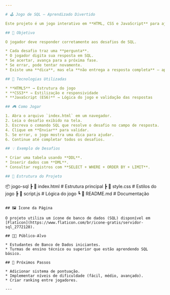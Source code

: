 ```yaml
---

# 🕹️ Jogo de SQL – Aprendizado Divertido

Este projeto é um jogo interativo em **HTML, CSS e JavaScript** para ajudar iniciantes a aprender **comandos SQL** de forma prática e divertida.

## 📌 Objetivo

O jogador deve responder corretamente aos desafios de SQL.

* Cada desafio traz uma **pergunta**.
* O jogador digita sua resposta em SQL.
* Se acertar, avança para a próxima fase.
* Se errar, pode tentar novamente.
* Existe uma **dica**, mas ela **não entrega a resposta completa** – apenas orienta o raciocínio.

## 🚀 Tecnologias Utilizadas

* **HTML5** → Estrutura do jogo
* **CSS3** → Estilização e responsividade
* **JavaScript (ES6)** → Lógica do jogo e validação das respostas

## 🎮 Como Jogar

1. Abra o arquivo `index.html` em um navegador.
2. Leia o desafio exibido na tela.
3. Escreva o comando SQL que resolve o desafio no campo de resposta.
4. Clique em **Enviar** para validar.
5. Se errar, o jogo mostra uma dica para ajudar.
6. Continue até completar todos os desafios.

## 💡 Exemplo de Desafios

* Criar uma tabela usando **DDL**.
* Inserir dados com **DML**.
* Consultar registros com **SELECT + WHERE + ORDER BY + LIMIT**.

## 📂 Estrutura do Projeto

```
📦 jogo-sql
 ┣ 📜 index.html   # Estrutura principal
 ┣ 📜 style.css    # Estilos do jogo
 ┣ 📜 script.js    # Lógica do jogo
 ┗ 📜 README.md    # Documentação
```

## 🖼️ Ícone da Página

O projeto utiliza um ícone de banco de dados (SQL) disponível em [Flaticon](https://www.flaticon.com/br/icone-gratis/servidor-sql_2772128).

## 👨‍🏫 Público-Alvo

* Estudantes de Banco de Dados iniciantes.
* Turmas de ensino técnico ou superior que estão aprendendo SQL básico.

## 🔮 Próximos Passos

* Adicionar sistema de pontuação.
* Implementar níveis de dificuldade (fácil, médio, avançado).
* Criar ranking entre jogadores.

---
```

